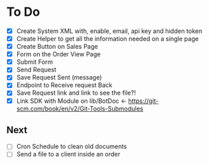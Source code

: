 # To Do
- [X] Create System XML with, enable, email, api key and hidden token
- [X] Create Helper to get all the information needed on a single page
- [X] Create Button on Sales Page
- [X] Form on the Order View Page
- [X] Submit Form
- [X] Send Request
- [X] Save Request Sent (message)
- [X] Endpoint to Receive request Back
- [X] Save Request link and link to see the file?!
- [X] Link SDK with Module on lib/BotDoc <- https://git-scm.com/book/en/v2/Git-Tools-Submodules

## Next
- [ ] Cron Schedule to clean old documents
- [ ] Send a file to a client inside an order 